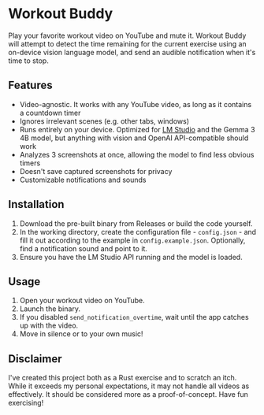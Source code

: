 # Workout Buddy

Play your favorite workout video on YouTube and mute it. Workout Buddy will attempt to detect the time remaining for the current exercise using an on-device vision language model, and send an audible notification when it's time to stop.

## Features

- Video-agnostic. It works with any YouTube video, as long as it contains a countdown timer
- Ignores irrelevant scenes (e.g. other tabs, windows)
- Runs entirely on your device. Optimized for [LM Studio](https://lmstudio.ai/) and the Gemma 3 4B model, but anything with vision and OpenAI API-compatible should work
- Analyzes 3 screenshots at once, allowing the model to find less obvious timers 
- Doesn't save captured screenshots for privacy
- Customizable notifications and sounds

## Installation

1. Download the pre-built binary from Releases or build the code yourself.
2. In the working directory, create the configuration file - `config.json` - and fill it out according to the example in `config.example.json`. Optionally, find a notification sound and point to it.
3. Ensure you have the LM Studio API running and the model is loaded.

## Usage

1. Open your workout video on YouTube.
2. Launch the binary.
3. If you disabled `send_notification_overtime`, wait until the app catches up with the video.
4. Move in silence or to your own music!

## Disclaimer

I've created this project both as a Rust exercise and to scratch an itch. While it exceeds my personal expectations, it may not handle all videos as effectively. It should be considered more as a proof-of-concept. Have fun exercising!
